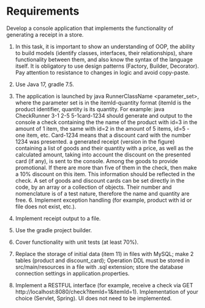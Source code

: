 # Requirements
Develop a console application that implements the functionality of generating a receipt in a store.

1. In this task, it is important to show an understanding of OOP, the ability to build models (identify classes, interfaces, their relationships), share functionality between them, and also know the syntax of the language itself. It is obligatory to use design patterns (Factory, Builder, Decorator). Pay attention to resistance to changes in logic and avoid copy-paste.
   
2. Use Java 17, gradle 7.5.
   
3. The application is launched by java RunnerClassName <parameter_set>, where the parameter set is in the itemId-quantity format (itemId is the product identifier, quantity is its quantity. For example: java CheckRunner 3-1 2-5 5-1card-1234 should generate and output to the console a check containing the the name of the product with id=3 in the amount of 1 item, the same with id=2 in the amount of 5 items, id=5 - one item, etc. Card-1234 means that a discount card with the number 1234 was presented. a generated receipt (version in the figure) containing a list of goods and their quantity with a price, as well as the calculated amount, taking into account the discount on the presented card (if any), is sent to the console. Among the goods to provide promotional. If there are more than five of them in the check, then make a 10% discount on this item. This information should be reflected in the check. A set of goods and discount cards can be set directly in the code, by an array or a collection of objects. Their number and nomenclature is of a test nature, therefore the name and quantity are free. 6. Implement exception handling (for example, product with id or file does not exist, etc.).
4. Implement receipt output to a file.
5. Use the gradle project builder.
6. Cover functionality with unit tests (at least 70%).
7. Replace the storage of initial data (item 11) in files with MySQL; make 2 tables (product and discount_card); Operation DDL must be stored in src/main/resources in a file with .sql extension; store the database connection settings in application.properties.
8. Implement a RESTFUL interface (for example, receive a check via GET http://localhost:8080/check?itemId=1&itemId=1). Implementation of your choice (Servlet, Spring). UI does not need to be implemented.

